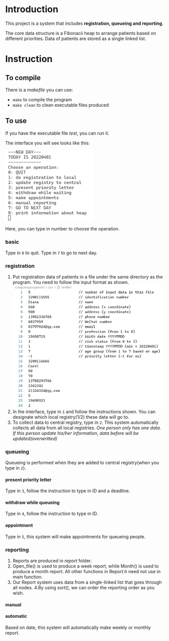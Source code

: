 # Introduction

This project is a system that includes **registration, queueing and reporting**.

The core data structure is a Fibonacii heap to arrange patients based on different priorities. Data of patients are stored as a single linked list.

# Instruction
## To compile

There is a *makefile* you can use:
- `make` to compile the program
- `make clean` to clean executable files produced

## To use

If you have the executable file *test*, you can run it.

The interface you will see looks like this:

![interface](./img/interface.png)

Here, you can type in number to choose the operation.

### basic

Type in `0` to quit.
Type in `7` to go to next day.

### registration

1. Put registration data of patients in a file under the same directory as the program. You need to follow the input format as shown.
![input format](./img/input_format.png)
2. In the interface, type in `1` and follow the instructions shown. You can designate which local registry(1/2) these data will go to.
3. To collect data to central registry, type in `2`. This system automatically collects all data from all local registries.
*One person only has one data. If this person update his/her information, data before will be updated(overwritted)*

### queueing

Queueing is performed when they are added to central registry(when you type in `2`).

#### present priority letter

Type in `3`, follow the instruction to type in ID and a deadline.
#### withdraw while queueing

Type in `4`, follow the instruction to type in ID.
#### appointment

Type in `5`, this system will make appointments for queueing people.

### reporting

1. Reports are produced in *report* folder.
2. Open_file() is used to produce a week report, while Month() is used to produce a month report. All other functions in Report.h need not use in main function.
3. Our Report system uses data from a single-linked list that goes through all nodes.
4.By using sort(), we can order the reporting order as you wish.


#### manual



#### automatic

Based on date, this system will automatically make weekly or monthly report.

